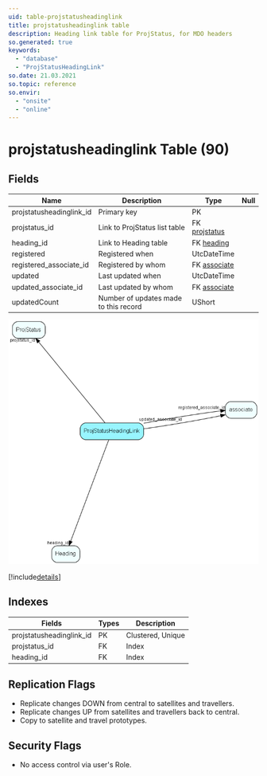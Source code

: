 ```yaml
---
uid: table-projstatusheadinglink
title: projstatusheadinglink table
description: Heading link table for ProjStatus, for MDO headers
so.generated: true
keywords:
  - "database"
  - "ProjStatusHeadingLink"
so.date: 21.03.2021
so.topic: reference
so.envir:
  - "onsite"
  - "online"
---
```


# projstatusheadinglink Table (90)

## Fields

| Name | Description | Type | Null |
|------|-------------|------|:----:|
|projstatusheadinglink\_id|Primary key|PK| |
|projstatus\_id|Link to ProjStatus list table|FK [projstatus](projstatus.md)| |
|heading\_id|Link to Heading table|FK [heading](heading.md)| |
|registered|Registered when|UtcDateTime| |
|registered\_associate\_id|Registered by whom|FK [associate](associate.md)| |
|updated|Last updated when|UtcDateTime| |
|updated\_associate\_id|Last updated by whom|FK [associate](associate.md)| |
|updatedCount|Number of updates made to this record|UShort| |


![ProjStatusHeadingLink table relationship diagram](./media/ProjStatusHeadingLink.png)

[!include[details](./includes/ProjStatusHeadingLink.md)]

## Indexes

| Fields | Types | Description |
|--------|-------|-------------|
|projstatusheadinglink\_id |PK |Clustered, Unique |
|projstatus\_id |FK |Index |
|heading\_id |FK |Index |

## Replication Flags

* Replicate changes DOWN from central to satellites and travellers.
* Replicate changes UP from satellites and travellers back to central.
* Copy to satellite and travel prototypes.

## Security Flags

* No access control via user's Role.

